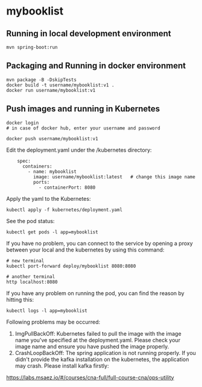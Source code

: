# mybooklist

## Running in local development environment

```
mvn spring-boot:run
```

## Packaging and Running in docker environment

```
mvn package -B -DskipTests
docker build -t username/mybooklist:v1 .
docker run username/mybooklist:v1
```

## Push images and running in Kubernetes

```
docker login 
# in case of docker hub, enter your username and password

docker push username/mybooklist:v1
```

Edit the deployment.yaml under the /kubernetes directory:
```
    spec:
      containers:
        - name: mybooklist
          image: username/mybooklist:latest   # change this image name
          ports:
            - containerPort: 8080

```

Apply the yaml to the Kubernetes:
```
kubectl apply -f kubernetes/deployment.yaml
```

See the pod status:
```
kubectl get pods -l app=mybooklist
```

If you have no problem, you can connect to the service by opening a proxy between your local and the kubernetes by using this command:
```
# new terminal
kubectl port-forward deploy/mybooklist 8080:8080

# another terminal
http localhost:8080
```

If you have any problem on running the pod, you can find the reason by hitting this:
```
kubectl logs -l app=mybooklist
```

Following problems may be occurred:

1. ImgPullBackOff:  Kubernetes failed to pull the image with the image name you've specified at the deployment.yaml. Please check your image name and ensure you have pushed the image properly.
1. CrashLoopBackOff: The spring application is not running properly. If you didn't provide the kafka installation on the kubernetes, the application may crash. Please install kafka firstly:

https://labs.msaez.io/#/courses/cna-full/full-course-cna/ops-utility

